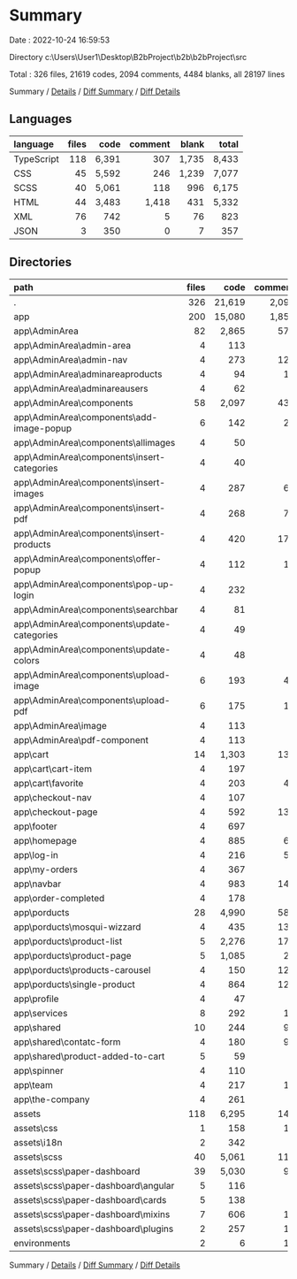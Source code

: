 # Summary

Date : 2022-10-24 16:59:53

Directory c:\\Users\\User1\\Desktop\\B2bProject\\b2b\\b2bProject\\src

Total : 326 files,  21619 codes, 2094 comments, 4484 blanks, all 28197 lines

Summary / [Details](details.md) / [Diff Summary](diff.md) / [Diff Details](diff-details.md)

## Languages
| language | files | code | comment | blank | total |
| :--- | ---: | ---: | ---: | ---: | ---: |
| TypeScript | 118 | 6,391 | 307 | 1,735 | 8,433 |
| CSS | 45 | 5,592 | 246 | 1,239 | 7,077 |
| SCSS | 40 | 5,061 | 118 | 996 | 6,175 |
| HTML | 44 | 3,483 | 1,418 | 431 | 5,332 |
| XML | 76 | 742 | 5 | 76 | 823 |
| JSON | 3 | 350 | 0 | 7 | 357 |

## Directories
| path | files | code | comment | blank | total |
| :--- | ---: | ---: | ---: | ---: | ---: |
| . | 326 | 21,619 | 2,094 | 4,484 | 28,197 |
| app | 200 | 15,080 | 1,856 | 3,294 | 20,230 |
| app\\AdminArea | 82 | 2,865 | 578 | 654 | 4,097 |
| app\\AdminArea\\admin-area | 4 | 113 | 0 | 22 | 135 |
| app\\AdminArea\\admin-nav | 4 | 273 | 127 | 62 | 462 |
| app\\AdminArea\\adminareaproducts | 4 | 94 | 15 | 25 | 134 |
| app\\AdminArea\\adminareausers | 4 | 62 | 0 | 17 | 79 |
| app\\AdminArea\\components | 58 | 2,097 | 430 | 476 | 3,003 |
| app\\AdminArea\\components\\add-image-popup | 6 | 142 | 23 | 43 | 208 |
| app\\AdminArea\\components\\allimages | 4 | 50 | 0 | 19 | 69 |
| app\\AdminArea\\components\\insert-categories | 4 | 40 | 0 | 13 | 53 |
| app\\AdminArea\\components\\insert-images | 4 | 287 | 69 | 52 | 408 |
| app\\AdminArea\\components\\insert-pdf | 4 | 268 | 76 | 49 | 393 |
| app\\AdminArea\\components\\insert-products | 4 | 420 | 179 | 88 | 687 |
| app\\AdminArea\\components\\offer-popup | 4 | 112 | 16 | 26 | 154 |
| app\\AdminArea\\components\\pop-up-login | 4 | 232 | 4 | 30 | 266 |
| app\\AdminArea\\components\\searchbar | 4 | 81 | 0 | 23 | 104 |
| app\\AdminArea\\components\\update-categories | 4 | 49 | 0 | 14 | 63 |
| app\\AdminArea\\components\\update-colors | 4 | 48 | 8 | 15 | 71 |
| app\\AdminArea\\components\\upload-image | 6 | 193 | 45 | 56 | 294 |
| app\\AdminArea\\components\\upload-pdf | 6 | 175 | 10 | 48 | 233 |
| app\\AdminArea\\image | 4 | 113 | 3 | 26 | 142 |
| app\\AdminArea\\pdf-component | 4 | 113 | 3 | 26 | 142 |
| app\\cart | 14 | 1,303 | 139 | 301 | 1,743 |
| app\\cart\\cart-item | 4 | 197 | 0 | 47 | 244 |
| app\\cart\\favorite | 4 | 203 | 48 | 37 | 288 |
| app\\checkout-nav | 4 | 107 | 0 | 24 | 131 |
| app\\checkout-page | 4 | 592 | 133 | 122 | 847 |
| app\\footer | 4 | 697 | 0 | 35 | 732 |
| app\\homepage | 4 | 885 | 66 | 233 | 1,184 |
| app\\log-in | 4 | 216 | 57 | 65 | 338 |
| app\\my-orders | 4 | 367 | 6 | 67 | 440 |
| app\\navbar | 4 | 983 | 143 | 239 | 1,365 |
| app\\order-completed | 4 | 178 | 0 | 31 | 209 |
| app\\porducts | 28 | 4,990 | 587 | 1,084 | 6,661 |
| app\\porducts\\mosqui-wizzard | 4 | 435 | 138 | 81 | 654 |
| app\\porducts\\product-list | 5 | 2,276 | 172 | 476 | 2,924 |
| app\\porducts\\product-page | 5 | 1,085 | 23 | 219 | 1,327 |
| app\\porducts\\products-carousel | 4 | 150 | 126 | 30 | 306 |
| app\\porducts\\single-product | 4 | 864 | 127 | 204 | 1,195 |
| app\\profile | 4 | 47 | 0 | 15 | 62 |
| app\\services | 8 | 292 | 16 | 87 | 395 |
| app\\shared | 10 | 244 | 95 | 44 | 383 |
| app\\shared\\contatc-form | 4 | 180 | 95 | 27 | 302 |
| app\\shared\\product-added-to-cart | 5 | 59 | 0 | 16 | 75 |
| app\\spinner | 4 | 110 | 1 | 13 | 124 |
| app\\team | 4 | 217 | 12 | 35 | 264 |
| app\\the-company | 4 | 261 | 5 | 62 | 328 |
| assets | 118 | 6,295 | 141 | 1,108 | 7,544 |
| assets\\css | 1 | 158 | 18 | 31 | 207 |
| assets\\i18n | 2 | 342 | 0 | 6 | 348 |
| assets\\scss | 40 | 5,061 | 118 | 996 | 6,175 |
| assets\\scss\\paper-dashboard | 39 | 5,030 | 96 | 987 | 6,113 |
| assets\\scss\\paper-dashboard\\angular | 5 | 116 | 0 | 20 | 136 |
| assets\\scss\\paper-dashboard\\cards | 5 | 138 | 0 | 33 | 171 |
| assets\\scss\\paper-dashboard\\mixins | 7 | 606 | 10 | 107 | 723 |
| assets\\scss\\paper-dashboard\\plugins | 2 | 257 | 16 | 69 | 342 |
| environments | 2 | 6 | 11 | 4 | 21 |

Summary / [Details](details.md) / [Diff Summary](diff.md) / [Diff Details](diff-details.md)